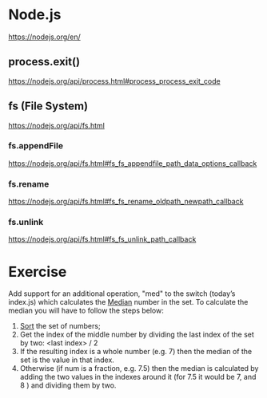 # Node.js

https://nodejs.org/en/

## process.exit()

https://nodejs.org/api/process.html#process_process_exit_code

## fs (File System)

https://nodejs.org/api/fs.html

### fs.appendFile

https://nodejs.org/api/fs.html#fs_fs_appendfile_path_data_options_callback

### fs.rename

https://nodejs.org/api/fs.html#fs_fs_rename_oldpath_newpath_callback

### fs.unlink

https://nodejs.org/api/fs.html#fs_fs_unlink_path_callback

# Exercise

Add support for an additional operation, "med" to the switch (today’s index.js) 
which calculates the [Median](https://en.wikipedia.org/wiki/Median) number in the set.
To calculate the median you will have to follow the steps below:
1. [Sort](https://developer.mozilla.org/en-US/docs/Web/JavaScript/Reference/Global_Objects/Array/sort) the set of numbers;
2. Get the index of the middle number by dividing the last index of the set by two: \<last index> / 2
3. If the resulting index is a whole number (e.g. 7) then the median of the set is the value in that index.
4. Otherwise (if num is a fraction, e.g. 7.5) then the median is calculated
by adding the two values in the indexes around it (for 7.5 it would be 7, and 8 ) and dividing them by two.